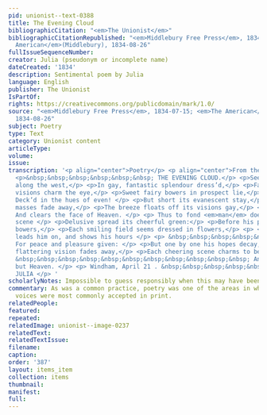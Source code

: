 ```yaml
---
pid: unionist--text-0388
title: The Evening Cloud
bibliographicCitation: "<em>The Unionist</em>"
bibliographicCitationRepublished: "<em>Middlebury Free Press</em>, 1834-07-15; <em>The
  American</em>(Middlebury), 1834-08-26"
fullIssueSequenceNumber: 
creator: Julia (pseudonym or incomplete name)
dateCreated: '1834'
description: Sentimental poem by Julia
language: English
publisher: The Unionist
IsPartOf: 
rights: https://creativecommons.org/publicdomain/mark/1.0/
source: "<em>Middlebury Free Press</em>, 1834-07-15; <em>The American</em>(Middlebury),
  1834-08-26"
subject: Poetry
type: Text
category: Unionist content
articleType: 
volume: 
issue: 
transcription: '<p align="center">Poetry</p> <p align="center">From the Unionist</p>
  <p>&nbsp;&nbsp;&nbsp;&nbsp;&nbsp;&nbsp; THE EVENING CLOUD.</p> <p>See yonder cloud
  along the west,</p> <p>In gay, fantastic splendour dress’d,</p> <p>Fancy’s bright
  visions charm the eye,</p> <p>Sweet fairy bowers in prospect lie,</p> <p> &nbsp;&nbsp;&nbsp;&nbsp;&nbsp;&nbsp;&nbsp;&nbsp;&nbsp;&nbsp;&nbsp;
  Deck’d in the hues of even! </p> <p>But short its evanescent stay,</p> <p>Its brilliant
  masses fade away,</p> <p>The breeze floats off its visions gay,</p> <p> &nbsp;&nbsp;&nbsp;&nbsp;&nbsp;&nbsp;&nbsp;&nbsp;&nbsp;&nbsp;&nbsp;
  And clears the face of Heaven. </p> <p> Thus to fond <em>man</em> does life’s fair
  scene </p> <p>Delusive spread its cheerful green:</p> <p>Before his path shine pleasure’s
  bowers,</p> <p>Each smiling field seems dressed in flowers,</p> <p> <em>Hope</em>
  leads him on, and shows his hours </p> <p> &nbsp;&nbsp;&nbsp;&nbsp;&nbsp;&nbsp;&nbsp;&nbsp;&nbsp;&nbsp;&nbsp;
  For peace and pleasure given: </p> <p>But one by one his hopes decay,</p> <p>Each
  flattering vision fades away,</p> <p>Each cheering scene charms to betray,</p> <p>
  &nbsp;&nbsp;&nbsp;&nbsp;&nbsp;&nbsp;&nbsp;&nbsp;&nbsp;&nbsp;&nbsp; And nought remains
  but Heaven. </p> <p> Windham, April 21 . &nbsp;&nbsp;&nbsp;&nbsp;&nbsp;&nbsp;&nbsp;&nbsp;&nbsp;&nbsp;&nbsp;&nbsp;&nbsp;&nbsp;&nbsp;&nbsp;&nbsp;&nbsp;&nbsp;&nbsp;&nbsp;&nbsp;&nbsp;&nbsp;&nbsp;&nbsp;&nbsp;&nbsp;
  JULIA </p> '
scholarlyNotes: Impossible to guess responsibly when this may have been published
commentary: As was a common practice, poetry was one of the areas in which women's
  voices were most commonly accepted in print.
relatedPeople: 
featured: 
repeated: 
relatedImage: unionist--image-0237
relatedText: 
relatedTextIssue: 
filename: 
caption: 
order: '387'
layout: items_item
collection: items
thumbnail: 
manifest: 
full: 
---
```

